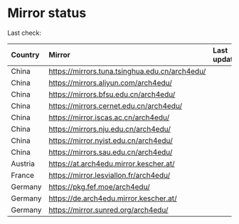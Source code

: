 <script src="./time.js"></script>
# Mirror status
Last check: <script type="text/javascript">localize(1740295185.9543617);</script>

|Country|Mirror|Last update|
|:------|:-----|:----------|
|China|https://mirrors.tuna.tsinghua.edu.cn/arch4edu/|<script type="text/javascript">localize(1740292814);</script>|
|China|https://mirrors.aliyun.com/arch4edu/|<script type="text/javascript">localize(1740249373);</script>|
|China|https://mirrors.bfsu.edu.cn/arch4edu/|<script type="text/javascript">localize(1740249373);</script>|
|China|https://mirrors.cernet.edu.cn/arch4edu/|<script type="text/javascript">localize(1740292814);</script>|
|China|https://mirror.iscas.ac.cn/arch4edu/|<script type="text/javascript">localize(1740249373);</script>|
|China|https://mirrors.nju.edu.cn/arch4edu/|<script type="text/javascript">localize(1740206607);</script>|
|China|https://mirror.nyist.edu.cn/arch4edu/|<script type="text/javascript">localize(1740249373);</script>|
|China|https://mirrors.sau.edu.cn/arch4edu/|<script type="text/javascript">localize(1731653531);</script>|
|Austria|https://at.arch4edu.mirror.kescher.at/|<script type="text/javascript">localize(1740249373);</script>|
|France|https://mirror.lesviallon.fr/arch4edu/|<script type="text/javascript">localize(1740249373);</script>|
|Germany|https://pkg.fef.moe/arch4edu/|<script type="text/javascript">localize(1740249373);</script>|
|Germany|https://de.arch4edu.mirror.kescher.at/|<script type="text/javascript">localize(1740249373);</script>|
|Germany|https://mirror.sunred.org/arch4edu/|<script type="text/javascript">localize(1740249373);</script>|

<script src="./tablefilter/tablefilter.js"></script>
<script src="./table.js"></script>